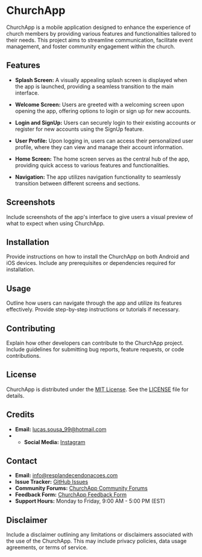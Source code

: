 # ChurchApp

ChurchApp is a mobile application designed to enhance the experience of church members by providing various features and functionalities tailored to their needs. This project aims to streamline communication, facilitate event management, and foster community engagement within the church.

## Features

- **Splash Screen:** A visually appealing splash screen is displayed when the app is launched, providing a seamless transition to the main interface.

- **Welcome Screen:** Users are greeted with a welcoming screen upon opening the app, offering options to login or sign up for new accounts.

- **Login and SignUp:** Users can securely login to their existing accounts or register for new accounts using the SignUp feature.

- **User Profile:** Upon logging in, users can access their personalized user profile, where they can view and manage their account information.

- **Home Screen:** The home screen serves as the central hub of the app, providing quick access to various features and functionalities.

- **Navigation:** The app utilizes navigation functionality to seamlessly transition between different screens and sections.

## Screenshots

Include screenshots of the app's interface to give users a visual preview of what to expect when using ChurchApp.

## Installation

Provide instructions on how to install the ChurchApp on both Android and iOS devices. Include any prerequisites or dependencies required for installation.

## Usage

Outline how users can navigate through the app and utilize its features effectively. Provide step-by-step instructions or tutorials if necessary.

## Contributing

Explain how other developers can contribute to the ChurchApp project. Include guidelines for submitting bug reports, feature requests, or code contributions.

## License

ChurchApp is distributed under the [MIT License](https://opensource.org/licenses/MIT). See the [LICENSE](link-to-license-file) file for details.

## Credits

- **Email:** <lucas.sousa_99@hotmail.com>
- - **Social Media:** [Instagram](https://www.instagram.com/sousaluka99/)

## Contact

- **Email:** <info@resplandecendonacoes.com>
- **Issue Tracker:** [GitHub Issues](https://github.com/churchapp/project-name/issues)
- **Community Forums:** [ChurchApp Community Forums](https://community.churchapp.com)
- **Feedback Form:** [ChurchApp Feedback Form](https://feedback.churchapp.com)
- **Support Hours:** Monday to Friday, 9:00 AM - 5:00 PM (EST)

## Disclaimer

Include a disclaimer outlining any limitations or disclaimers associated with the use of the ChurchApp. This may include privacy policies, data usage agreements, or terms of service.
